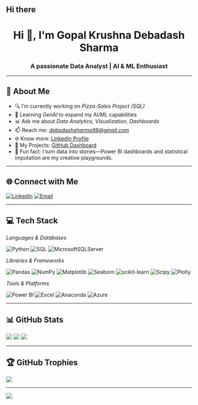 ## Hi there

<h1 align="center">Hi 👋, I'm Gopal Krushna Debadash Sharma</h1>
<h3 align="center">A passionate Data Analyst | AI & ML Enthusiast</h3>

---

## 💫 About Me

- 🔍 I’m currently working on *Pizza-Sales Project (SQL)*
- 🤖 Learning *GenAI* to expand my AI/ML capabilities
- 📊 Ask me about *Data Analytics, Visualization, Dashboards*
- 📫 Reach me: *debadashsharma98@gmail.com*
- 🌐 Know more: [LinkedIn Profile](https://www.linkedin.com/in/gksharma08/)
- 📁 My Projects: [GitHub Dashboard](https://github.com/dashboard)
- 🎯 Fun fact: I turn data into stories—Power BI dashboards and statistical imputation are my creative playgrounds.

---

## 🌐 Connect with Me

[![LinkedIn](https://img.shields.io/badge/LinkedIn-%230077B5.svg?style=for-the-badge&logo=linkedin&logoColor=white)](https://www.linkedin.com/in/gksharma08/) 
[![Email](https://img.shields.io/badge/Email-D14836?style=for-the-badge&logo=gmail&logoColor=white)](mailto:debadashsharma98@gmail.com)

---

## 💻 Tech Stack

*Languages & Databases*

![Python](https://img.shields.io/badge/python-3670A0?style=for-the-badge&logo=python&logoColor=ffdd54)
![SQL](https://img.shields.io/badge/mysql-4479A1.svg?style=for-the-badge&logo=mysql&logoColor=white)
![MicrosoftSQLServer](https://img.shields.io/badge/Microsoft%20SQL%20Server-CC2927?style=for-the-badge&logo=microsoft%20sql%20server&logoColor=white)

*Libraries & Frameworks*

![Pandas](https://img.shields.io/badge/pandas-%23150458.svg?style=for-the-badge&logo=pandas&logoColor=white)
![NumPy](https://img.shields.io/badge/numpy-%23013243.svg?style=for-the-badge&logo=numpy&logoColor=white)
![Matplotlib](https://img.shields.io/badge/Matplotlib-%23ffffff.svg?style=for-the-badge&logo=Matplotlib&logoColor=black)
![Seaborn](https://img.shields.io/badge/Seaborn-3776AB?style=for-the-badge&logoColor=white)
![scikit-learn](https://img.shields.io/badge/scikit--learn-%23F7931E.svg?style=for-the-badge&logo=scikit-learn&logoColor=white)
![Scipy](https://img.shields.io/badge/SciPy-%230C55A5.svg?style=for-the-badge&logo=scipy&logoColor=%white)
![Plotly](https://img.shields.io/badge/Plotly-%233F4F75.svg?style=for-the-badge&logo=plotly&logoColor=white)

*Tools & Platforms*

![Power BI](https://img.shields.io/badge/Power_BI-F2C811?style=for-the-badge&logo=powerbi&logoColor=black)
![Excel](https://img.shields.io/badge/Excel-217346?style=for-the-badge&logo=microsoft-excel&logoColor=white)
![Anaconda](https://img.shields.io/badge/Anaconda-%2344A833.svg?style=for-the-badge&logo=anaconda&logoColor=white)
![Azure](https://img.shields.io/badge/azure-%230072C6.svg?style=for-the-badge&logo=microsoftazure&logoColor=white)

---

## 📊 GitHub Stats

![](https://github-readme-stats.vercel.app/api?username=GopalKrushnaDebadashSharma&theme=dark&hide_border=false&include_all_commits=false&count_private=false)
![](https://nirzak-streak-stats.vercel.app/?user=GopalKrushnaDebadashSharma&theme=dark&hide_border=false)
![](https://github-readme-stats.vercel.app/api/top-langs/?username=GopalKrushnaDebadashSharma&theme=dark&hide_border=false&include_all_commits=false&count_private=false&layout=compact)

---

## 🏆 GitHub Trophies

![](https://github-profile-trophy.vercel.app/?username=GopalKrushnaDebadashSharma&theme=radical&no-frame=false&no-bg=false&margin-w=4)

---

[![](https://visitcount.itsvg.in/api?id=GopalKrushnaDebadashSharma&icon=0&color=0)](https://visitcount.itsvg.in)

<!-- Proudly created with GPRM ( https://gprm.itsvg.in ) -->
